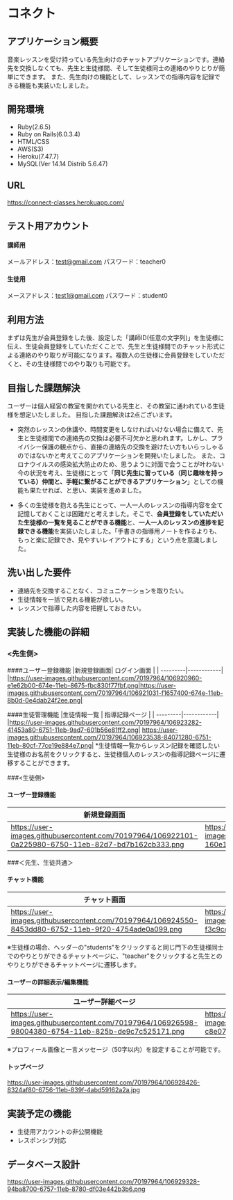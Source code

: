 # コネクト
## アプリケーション概要
音楽レッスンを受け持っている先生向けのチャットアプリケーションです。連絡先を交換しなくても、先生と生徒様間、そして生徒様同士の連絡のやりとりが簡単にできます。
また、先生向けの機能として、レッスンでの指導内容を記録できる機能も実装いたしました。

## 開発環境
- Ruby(2.6.5)
- Ruby on Rails(6.0.3.4)
- HTML/CSS
- AWS(S3)
- Heroku(7.47.7)
- MySQL(Ver 14.14 Distrib 5.6.47)


## URL
https://connect-classes.herokuapp.com/

## テスト用アカウント
#### 講師用
メールアドレス：test@gmail.com
パスワード：teacher0

#### 生徒用
メースアドレス：test1@gmail.com
パスワード：student0

## 利用方法
まずは先生が会員登録をした後、設定した「講師ID(任意の文字列)」を生徒様に伝え、生徒会員登録をしていただくことで、先生と生徒様間でのチャット形式による連絡のやり取りが可能になります。複数人の生徒様に会員登録をしていただくと、その生徒様間でのやり取りも可能です。

## 目指した課題解決
ユーザーは個人経営の教室を開かれている先生と、その教室に通われている生徒様を想定いたしました。
目指した課題解決は2点ございます。

- 突然のレッスンの休講や、時間変更をしなければいけない場合に備えて、先生と生徒様間での連絡先の交換は必要不可欠かと思われます。しかし、プライバシー保護の観点から、直接の連絡先の交換を避けたい方もいらっしゃるのではないかと考えてこのアプリケーションを開発いたしました。
  また、コロナウイルスの感染拡大防止のため、思うように対面で会うことが叶わない今の状況を考え、生徒様にとって「<strong>同じ先生に習っている（同じ趣味を持っている）仲間と、手軽に繋がることができるアプリケーション</strong>」としての機能も果たせれば、と思い、実装を進めました。

- 多くの生徒様を抱える先生にとって、一人一人のレッスンの指導内容を全て記憶しておくことは困難だと考えました。そこで、<strong>会員登録をしていただいた生徒様の一覧を見ることができる機能</strong>と、<strong>一人一人のレッスンの進捗を記録できる機能</strong>を実装いたしました。「手書きの指導用ノートを作るよりも、もっと楽に記録でき、見やすいレイアウトにする」という点を意識しました。

## 洗い出した要件

- 連絡先を交換することなく、コミュニケーションを取りたい。
- 生徒情報を一括で見れる機能が欲しい。
- レッスンで指導した内容を把握しておきたい。

## 実装した機能の詳細
### <先生側>
####ユーザー登録機能
|新規登録画面| ログイン画面 |
| ---------|------------|
|https://user-images.githubusercontent.com/70197964/106920960-e1e62b00-674e-11eb-8675-fbc830f77fbf.png|https://user-images.githubusercontent.com/70197964/106921031-f1657400-674e-11eb-8b0d-0e4dab24f2ee.png|

####生徒管理機能
|生徒情報一覧 | 指導記録ページ |
| ---------|------------|
|https://user-images.githubusercontent.com/70197964/106923282-41453a80-6751-11eb-9ad7-601b56e81ff2.png| https://user-images.githubusercontent.com/70197964/106923538-84071280-6751-11eb-80cf-77ce19e884e7.png|
*生徒情報一覧からレッスン記録を確認したい生徒様のお名前をクリックすると、生徒様個人のレッスンの指導記録ページに遷移することができます。


###<生徒側>
#### ユーザー登録機能
|新規登録画面| ログイン画面 |
| ---------|------------|
|https://user-images.githubusercontent.com/70197964/106922101-0a225980-6750-11eb-82d7-bd7b162cb333.png| https://user-images.githubusercontent.com/70197964/106922150-160e1b80-6750-11eb-94ee-66a46a40fea6.png|

###＜先生、生徒共通＞
#### チャット機能
|チャット画面| 新規チャット作成画面 |
| ---------|------------|
|https://user-images.githubusercontent.com/70197964/106924550-8453dd80-6752-11eb-9f20-4754ade0a099.png | https://user-images.githubusercontent.com/70197964/106924944-f3c9cd00-6752-11eb-8106-5db30ee33280.png |
※生徒様の場合、ヘッダーの"students"をクリックすると同じ門下の生徒様同士でのやりとりができるチャットページに、"teacher"をクリックすると先生とのやりとりができるチャットページに遷移します。

#### ユーザーの詳細表示/編集機能
|ユーザー詳細ページ| ユーザー編集ページ |
| ---------|------------|
|https://user-images.githubusercontent.com/70197964/106926598-98004380-6754-11eb-825b-de9c7c525171.png|https://user-images.githubusercontent.com/70197964/106926770-c8e07880-6754-11eb-9975-299a669054d5.png|
※プロフィール画像と一言メッセージ（50字以内）を設定することが可能です。

#### トップページ
https://user-images.githubusercontent.com/70197964/106928426-8324af80-6756-11eb-839f-4abd59162a2a.jpg

## 実装予定の機能
- 生徒用アカウントの非公開機能
- レスポンシブ対応

## データベース設計
https://user-images.githubusercontent.com/70197964/106929328-94ba8700-6757-11eb-8780-df03e442b3b6.png





